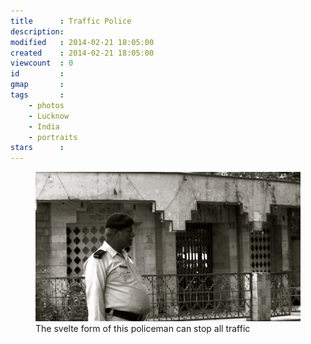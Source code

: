 ```yaml
---
title      : Traffic Police
description: 
modified   : 2014-02-21 18:05:00
created    : 2014-02-21 18:05:00
viewcount  : 0
id         : 
gmap       : 
tags       :
    - photos
    - Lucknow
    - India
    - portraits
stars      : 
---
```


<figure>
    <img src="img/P8200589.jpg">
    <figcaption>The svelte form of this policeman can stop all traffic</figcaption>
</figure>

